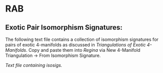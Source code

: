 # RAB

## Exotic Pair Isomorphism Signatures:
The following text file contains a collection of isomorphism signatures for pairs of exotic 4-manifolds as discussed in *Triangulations of Exotic 4-Manifolds*. Copy and paste them into *Regina* via New 4-Manifold Triangulation -> From Isomorphism Signature.

*Text file containing isosigs.*
